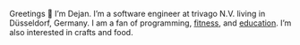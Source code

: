 Greetings 👋 I’m Dejan. I’m a software engineer at trivago N.V. 
living in Düsseldorf, Germany. I am a fan of programming, [fitness](https://www.jefit.com/user/haeckmaeck), 
and [education](https://www.goodreads.com/review/list/3682096-dejan-spasic?ref=nav_mybooks&shelf=read). I’m also interested in crafts and food.
